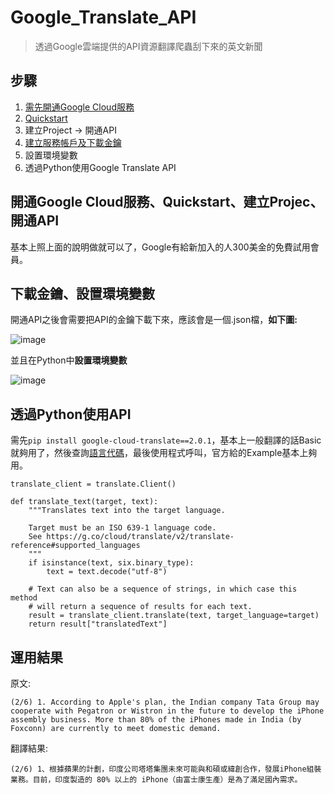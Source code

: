 # Google_Translate_API
> 透過Google雲端提供的API資源翻譯爬蟲刮下來的英文新聞

## 步驟
1. [需先開通Google Cloud服務](https://console.cloud.google.com/freetrial/signup/tos?hl=zh-tw)
2. [Quickstart](https://cloud.google.com/translate/docs/quickstarts?hl=zh_TW)
3. 建立Project $\rightarrow$ 開通API
4. [建立服務帳戶及下載金鑰](https://support.google.com/a/answer/7378726?hl=zh-Hant)
5. 設置環境變數
6. 透過Python使用Google Translate API

## 開通Google Cloud服務、Quickstart、建立Projec、開通API
基本上照上面的說明做就可以了，Google有給新加入的人300美金的免費試用會員。

## 下載金鑰、設置環境變數
開通API之後會需要把API的金鑰下載下來，應該會是一個.json檔，**如下圖:**

![image](https://user-images.githubusercontent.com/101493861/197342544-ab43d069-89e5-4d06-bc2d-c887ba5982e8.png)

並且在Python中**設置環境變數**

![image](https://user-images.githubusercontent.com/101493861/197342606-4801d290-7a5a-468c-9be4-eb0dbf44da8d.png)


## 透過Python使用API
需先`pip install google-cloud-translate==2.0.1`，基本上一般翻譯的話Basic就夠用了，然後查詢[語言代碼](https://support.google.com/googleplay/android-developer/table/4419860?hl=zh-Hant)，最後使用程式呼叫，官方給的Example基本上夠用。

```
translate_client = translate.Client()

def translate_text(target, text):
    """Translates text into the target language.

    Target must be an ISO 639-1 language code.
    See https://g.co/cloud/translate/v2/translate-reference#supported_languages
    """    
    if isinstance(text, six.binary_type):
        text = text.decode("utf-8")

    # Text can also be a sequence of strings, in which case this method
    # will return a sequence of results for each text.
    result = translate_client.translate(text, target_language=target)
    return result["translatedText"]
 ```
 
 ## 運用結果
 
 原文:
 ```
 (2/6) 1. According to Apple's plan, the Indian company Tata Group may cooperate with Pegatron or Wistron in the future to develop the iPhone assembly business. More than 80% of the iPhones made in India (by Foxconn) are currently to meet domestic demand.	
 ```
 翻譯結果:
 ```
 (2/6) 1、根據蘋果的計劃，印度公司塔塔集團未來可能與和碩或緯創合作，發展iPhone組裝業務。目前，印度製造的 80% 以上的 iPhone（由富士康生產）是為了滿足國內需求。
 ```
